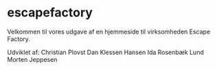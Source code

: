 # escapefactory

Velkommen til vores udgave af en hjemmeside til virksomheden Escape Factory.

Udviklet af:
Christian Plovst
Dan Klessen Hansen
Ida Rosenbæk Lund
Morten Jeppesen
